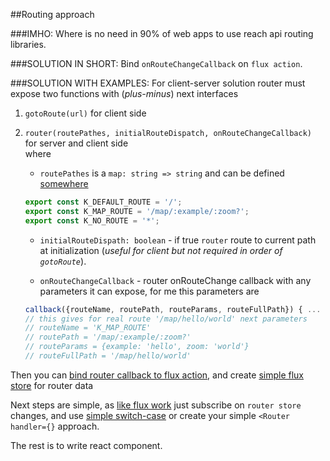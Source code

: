 ##Routing approach

###IMHO:
Where is no need in 90% of web apps to use reach api routing libraries.

###SOLUTION IN SHORT:
Bind `onRouteChangeCallback` on `flux action`.

###SOLUTION WITH EXAMPLES:
For client-server solution router must expose two functions with (*plus-minus*) next interfaces
  1. `gotoRoute(url)` for client side
  2. `router(routePathes, initialRouteDispatch, onRouteChangeCallback)` for server and client side   
      where 
      * `routePathes` is a `map: string => string` and can be defined [somewhere](https://github.com/istarkov/google-map-react-examples/blob/master/web/flux/actions/user_routes.js#L18-L20)
      
      ```javascript
      export const K_DEFAULT_ROUTE = '/';
      export const K_MAP_ROUTE = '/map/:example/:zoom?';
      export const K_NO_ROUTE = '*';
      ```
      
      * `initialRouteDispath: boolean` - if true `router` route to current path at initialization (*useful for client but not required in order of `gotoRoute`*).
      
      * `onRouteChangeCallback` - router onRouteChange  callback with any parameters it can expose, for me this parameters are 
      
      ```javascript
      callback({routeName, routePath, routeParams, routeFullPath}) { ...
      // this gives for real route '/map/hello/world' next parameters
      // routeName = 'K_MAP_ROUTE'
      // routePath = '/map/:example/:zoom?'
      // routeParams = {example: 'hello', zoom: 'world'}
      // routeFullPath = '/map/hello/world'
      ```
  


Then you can [bind router callback to flux action](https://github.com/istarkov/google-map-react-examples/blob/master/web/flux/init_redux.js#L40), 
and create [simple flux store](https://github.com/istarkov/google-map-react-examples/blob/master/web/flux/stores/router_store.js) for router data  
  
Next steps are simple, as [like flux work](https://github.com/istarkov/google-map-react-examples/blob/master/web/flux/render.js#L16) 
just subscribe on `router store` changes, 
and use [simple switch-case](https://github.com/istarkov/google-map-react-examples/blob/master/web/flux/components/main.jsx#L78) or create your simple `<Router handler={}` approach. 

The rest is to write [<Link />](https://github.com/istarkov/google-map-react-examples/blob/master/web/flux/components/link.jsx) react component. 


      
      
